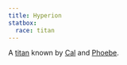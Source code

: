 ```yaml
---
title: Hyperion
statbox:
  race: titan
---
```


A [titan](../creatures/titans) known by [Cal](../dossiers/cal) and [Phoebe](../dossiers/phoebe).
